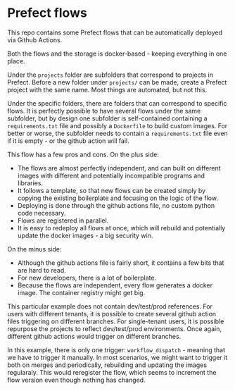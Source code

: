 # Prefect flows
This repo contains some Prefect flows that can be automatically deployed via Github Actions.

Both the flows and the storage is docker-based - keeping everything in one place.

Under the `projects` folder are subfolders that correspond to projects in Prefect. Before a new folder under `projects/` can be made, create a Prefect project with the same name. Most things are automated, but not this.

Under the specific folders, there are folders that can correspond to specific flows. It is perfectly possible to have several flows under the same subfolder, but by design one subfolder is self-contained containing a `requirements.txt` file and possibly a `Dockerfile` to build custom images. For better or worse, the subfolder needs to contain a `requirements.txt` file even if it is empty - or the github action will fail.


This flow has a few pros and cons. On the plus side:

- The flows are almost perfectly independent, and can built on different images with different and potentially incompatible programs and libraries.
- It follows a template, so that new flows can be created simply by copying the existing boilerplate and focusing on the logic of the flow.
- Deploying is done through the github actions file, no custom python code necessary.
- Flows are registered in parallel.
- It is easy to redeploy all flows at once, which will rebuild and potentially update the docker images - a big security win.

On the minus side:
- Although the github actions file is fairly short, it contains a few bits that are hard to read.
- For new developers, there is a lot of boilerplate.
- Because the flows are independent, every flow generates a docker image. The container registry might get big.

This particular example does not contain dev/test/prod references. For users with different tenants, it is possible to create several github action files triggering on different branches. For single-tenant users, it is possible repurpose the projects to reflect dev/test/prod environments. Once again, different github actions would trigger on different branches.

In this example, there is only one trigger: `workflow_dispatch` - meaning that we have to trigger it manually. In most scenarios, we might want to trigger it both on merges and periodically, rebuilding and updating the images regularaly. This would reregister the flow, which seems to increment the flow version even though nothing has changed.